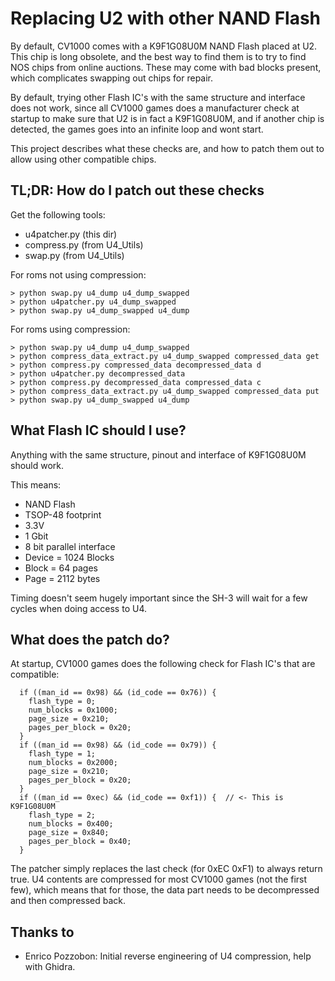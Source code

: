 # Replacing U2 with other NAND Flash 

By default, CV1000 comes with a K9F1G08U0M NAND Flash placed at U2. This chip is long obsolete, and the best way to find them is to try to find NOS chips from online auctions. These may come with bad blocks present, which complicates swapping out chips for repair.

By default, trying other Flash IC's with the same structure and interface does not work, since all CV1000 games does a manufacturer check at startup to make sure that U2 is in fact a K9F1G08U0M, and if another chip is detected, the games goes into an infinite loop and wont start.

This project describes what these checks are, and how to patch them out to allow using other compatible chips.

## TL;DR: How do I patch out these checks

Get the following tools:

- u4patcher.py (this dir)
- compress.py (from U4_Utils)
- swap.py (from U4_Utils)

For roms not using compression:

```
> python swap.py u4_dump u4_dump_swapped
> python u4patcher.py u4_dump_swapped
> python swap.py u4_dump_swapped u4_dump
```

For roms using compression:

```
> python swap.py u4_dump u4_dump_swapped
> python compress_data_extract.py u4_dump_swapped compressed_data get
> python compress.py compressed_data decompressed_data d
> python u4patcher.py decompressed_data
> python compress.py decompressed_data compressed_data c
> python compress_data_extract.py u4_dump_swapped compressed_data put
> python swap.py u4_dump_swapped u4_dump
```

## What Flash IC should I use?

Anything with the same structure, pinout and interface of K9F1G08U0M should work.

This means:
- NAND Flash
- TSOP-48 footprint
- 3.3V
- 1 Gbit
- 8 bit parallel interface
- Device = 1024 Blocks
- Block = 64 pages
- Page = 2112 bytes

Timing doesn't seem hugely important since the SH-3 will wait for a few cycles when doing access to U4.

## What does the patch do?

At startup, CV1000 games does the following check for Flash IC's that are compatible:

```
  if ((man_id == 0x98) && (id_code == 0x76)) {
    flash_type = 0;
    num_blocks = 0x1000;
    page_size = 0x210;
    pages_per_block = 0x20;
  }
  if ((man_id == 0x98) && (id_code == 0x79)) {
    flash_type = 1;
    num_blocks = 0x2000;
    page_size = 0x210;
    pages_per_block = 0x20;
  }
  if ((man_id == 0xec) && (id_code == 0xf1)) {  // <- This is K9F1G08U0M
    flash_type = 2;
    num_blocks = 0x400;
    page_size = 0x840;
    pages_per_block = 0x40;
  }
```

The patcher simply replaces the last check (for 0xEC 0xF1) to always return true. U4 contents are compressed for most CV1000 games (not the first few), which means that for those, the data part needs to be decompressed and then compressed back.

## Thanks to
- Enrico Pozzobon: Initial reverse engineering of U4 compression, help with Ghidra.
